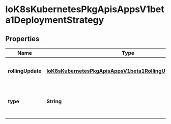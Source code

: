 
# IoK8sKubernetesPkgApisAppsV1beta1DeploymentStrategy

## Properties
Name | Type | Description | Notes
------------ | ------------- | ------------- | -------------
**rollingUpdate** | [**IoK8sKubernetesPkgApisAppsV1beta1RollingUpdateDeployment**](IoK8sKubernetesPkgApisAppsV1beta1RollingUpdateDeployment.md) | Rolling update config params. Present only if DeploymentStrategyType &#x3D; RollingUpdate. |  [optional]
**type** | **String** | Type of deployment. Can be \&quot;Recreate\&quot; or \&quot;RollingUpdate\&quot;. Default is RollingUpdate. |  [optional]




